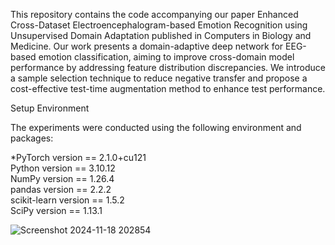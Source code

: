 This repository contains the code accompanying our paper Enhanced Cross-Dataset Electroencephalogram-based Emotion Recognition using Unsupervised Domain Adaptation published in Computers in Biology and Medicine. Our work presents a domain-adaptive deep network for EEG-based emotion classification, aiming to improve cross-domain model performance by addressing feature distribution discrepancies. We introduce a sample selection technique to reduce negative transfer and propose a cost-effective test-time augmentation method to enhance test performance.

Setup Environment

The experiments were conducted using the following environment and packages:

*PyTorch version == 2.1.0+cu121<br />
Python version == 3.10.12<br />
NumPy version == 1.26.4<br />
pandas version == 2.2.2<br />
scikit-learn version == 1.5.2<br />
SciPy version == 1.13.1

![Screenshot 2024-11-18 202854](https://github.com/user-attachments/assets/ea3b52c3-44b6-44c5-bd99-5da883e778e8)
